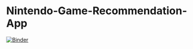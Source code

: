 # Nintendo-Game-Recommendation-App
[![Binder](https://mybinder.org/badge_logo.svg)](https://mybinder.org/v2/gh/SeanieFive/Nintendo-Game-Recommendation-App.git/HEAD?urlpath=voila%2Frender%2FNintendo_Game_Recommendation_App.ipynb)
